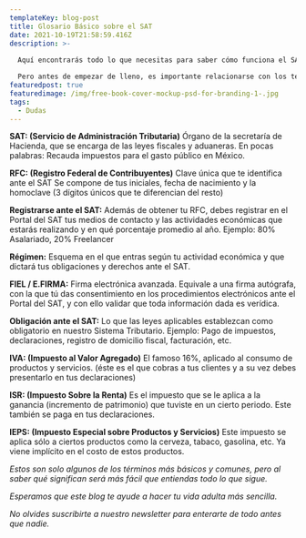 ```yaml
---
templateKey: blog-post
title: Glosario Básico sobre el SAT
date: 2021-10-19T21:58:59.416Z
description: >-
  
  Aquí encontrarás todo lo que necesitas para saber cómo funciona el SAT. 

  Pero antes de empezar de lleno, es importante relacionarse con los términos, así que aquí les dejamos los más comunes: 
featuredpost: true
featuredimage: /img/free-book-cover-mockup-psd-for-branding-1-.jpg
tags:
  - Dudas
---
```

**SAT: (Servicio de Administración Tributaria)** Órgano de la secretaría de Hacienda, que se encarga de las leyes fiscales y aduaneras.
En pocas palabras: Recauda impuestos para el gasto público en México.

**RFC: (Registro Federal de Contribuyentes)**
Clave única que te identifica ante el SAT 
Se compone de tus iniciales, fecha de nacimiento y la homoclave (3 dígitos únicos que te diferencian del resto) 

**Registrarse ante el SAT:** Además de obtener tu RFC, debes registrar en el Portal del SAT tus medios de contacto y las actividades económicas que estarás realizando y en qué porcentaje promedio al año. Ejemplo: 80% Asalariado, 20% Freelancer

**Régimen:** Esquema en el que entras según tu actividad económica y que dictará tus obligaciones y derechos ante el SAT. 

**FIEL / E.FIRMA:** Firma electrónica avanzada. Equivale a una firma autógrafa, con la que tú das consentimiento en los procedimientos electrónicos ante el Portal del SAT, y con ello validar que toda información dada es verídica.

**Obligación ante el SAT:** Lo que las leyes aplicables establezcan como obligatorio en nuestro Sistema Tributario. Ejemplo: Pago de impuestos, declaraciones, registro de domicilio fiscal, facturación, etc.

**IVA: (Impuesto al Valor Agregado)**
El famoso 16%, aplicado al consumo de productos y servicios. (éste es el que cobras a tus clientes y a su vez debes presentarlo en tus declaraciones)

**ISR: (Impuesto Sobre la Renta)**
Es el impuesto que se le aplica a la ganancia (incremento de patrimonio) que tuviste en un cierto periodo. Este también se paga en tus declaraciones. 

**IEPS: (Impuesto Especial sobre Productos y Servicios)**
Este impuesto se aplica sólo a ciertos productos como la cerveza, tabaco, gasolina, etc.
Ya viene implícito en el costo de estos productos.

*Estos son solo algunos de los términos más básicos y comunes, pero al saber qué significan será más fácil que entiendas todo lo que sigue.* 

*Esperamos que este blog te ayude a hacer tu vida adulta más sencilla.* 

*No olvides suscribirte a nuestro newsletter para enterarte de todo antes que nadie.*